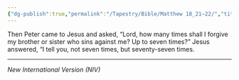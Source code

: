 ```yaml
---
{"dg-publish":true,"permalink":"/Tapestry/Bible/Matthew 18_21–22/","title":"Matthew 18:21–22","hide":true,"tags":["bible","bible-verse"],"dgHomeLink":true,"dgShowLocalGraph":true,"dgEnableSearch":true}
---
```



Then Peter came to Jesus and asked, “Lord, how many times shall I forgive my brother or sister who sins against me? Up to seven times?” Jesus answered, “I tell you, not seven times, but seventy-seven times.

---
*New International Version (NIV)*